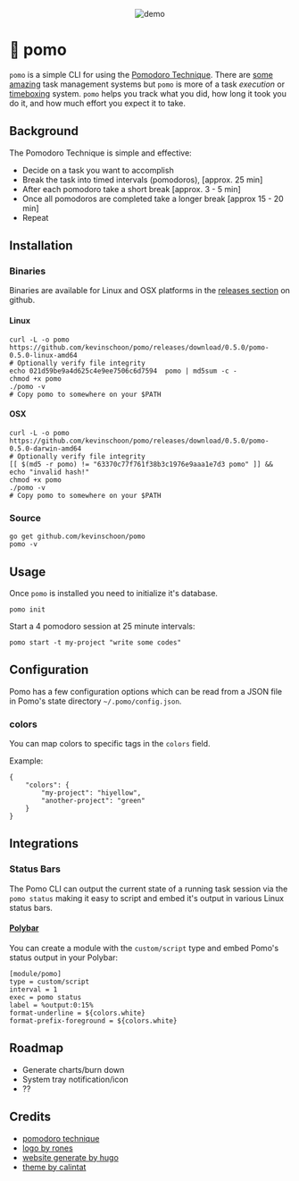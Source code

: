 <p align="center"><img src="https://raw.githubusercontent.com/kevinschoon/pomo/master/www/static/demo.gif" alt="demo"/></p>

# 🍅 pomo

`pomo` is a simple CLI for using the [Pomodoro Technique](https://en.wikipedia.org/wiki/Pomodoro_Technique). There are [some](https://taskwarrior.org/) [amazing](https://todoist.com/) task management systems but `pomo` is more of a task *execution* or [timeboxing](https://en.wikipedia.org/wiki/Timeboxing) system. `pomo` helps you track what you did, how long it took you do it, and how much effort you expect it to take.

## Background

The Pomodoro Technique is simple and effective:

  * Decide on a task you want to accomplish
  * Break the task into timed intervals (pomodoros), [approx. 25 min]
  * After each pomodoro take a short break [approx. 3 - 5 min]
  * Once all pomodoros are completed take a longer break [approx 15 - 20 min]
  * Repeat

## Installation

### Binaries

Binaries are available for Linux and OSX platforms in the [releases section](https://github.com/kevinschoon/pomo/releases) on github.

#### Linux

```
curl -L -o pomo https://github.com/kevinschoon/pomo/releases/download/0.5.0/pomo-0.5.0-linux-amd64
# Optionally verify file integrity
echo 021d59be9a4d625c4e9ee7506c6d7594  pomo | md5sum -c -
chmod +x pomo
./pomo -v
# Copy pomo to somewhere on your $PATH
```

#### OSX

```
curl -L -o pomo https://github.com/kevinschoon/pomo/releases/download/0.5.0/pomo-0.5.0-darwin-amd64
# Optionally verify file integrity
[[ $(md5 -r pomo) != "63370c77f761f38b3c1976e9aaa1e7d3 pomo" ]] && echo "invalid hash!"
chmod +x pomo
./pomo -v
# Copy pomo to somewhere on your $PATH

```

### Source

 ```
 go get github.com/kevinschoon/pomo
 pomo -v
 ```

## Usage

Once `pomo` is installed you need to initialize it's database.

```
pomo init
```

Start a 4 pomodoro session at 25 minute intervals:
```
pomo start -t my-project "write some codes"
```

## Configuration

Pomo has a few configuration options which can be read from a JSON file in Pomo's state directory `~/.pomo/config.json`.

### colors

You can map colors to specific tags in the `colors` field.

Example:
```
{
    "colors": {
        "my-project": "hiyellow",
        "another-project": "green"
    }
}
```

## Integrations

### Status Bars

The Pomo CLI can output the current state of a running task session via the `pomo status`
making it easy to script and embed it's output in various Linux status bars.

#### [Polybar](https://github.com/jaagr/polybar)

You can create a module with the `custom/script` type and 
embed Pomo's status output in your Polybar:

```
[module/pomo]
type = custom/script
interval = 1
exec = pomo status
label = %output:0:15%
format-underline = ${colors.white}
format-prefix-foreground = ${colors.white}
```


## Roadmap

  * Generate charts/burn down
  * System tray notification/icon
  * ??

## Credits

 * [pomodoro technique](https://cirillocompany.de/pages/pomodoro-technique/book/)
 * [logo by rones](https://openclipart.org/detail/262421/tomato-by-rones)
 * [website generate by hugo](http://gohugo.io/)
 * [theme by calintat](https://github.com/calintat/minimal)

